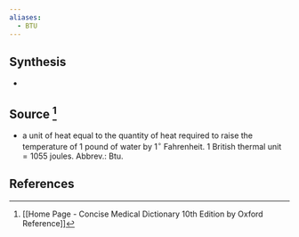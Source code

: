 ```yaml
---
aliases:
  - BTU
---
```

## Synthesis
- 
## Source [^1]
- a unit of heat equal to the quantity of heat required to raise the temperature of 1 pound of water by $1^{\circ}$ Fahrenheit. 1 British thermal unit $=1055$ joules. Abbrev.: Btu.
## References

[^1]: [[Home Page - Concise Medical Dictionary 10th Edition by Oxford Reference]]